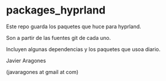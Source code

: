 # packages_hyprland

Este repo guarda los paquetes que huce para hyprland.


Son a partir de las fuentes git de cada uno.

Incluyen algunas dependencias y los paquetes que usoa diario.



Javier Aragones

(javaragones at gmail at com)

